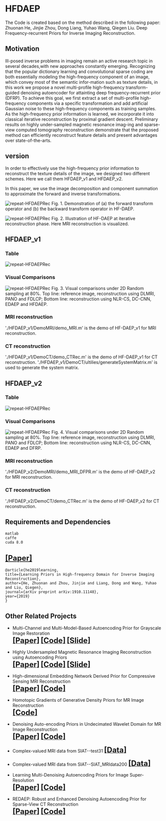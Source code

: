# HFDAEP
The Code is created based on the method described in the following paper:
Zhuonan He, Jinjie Zhou, Dong Liang, Yuhao Wang, Qiegen Liu. Deep Frequency-recurrent Priors for Inverse Imaging Reconstruction.

## Motivation
Ill-posed inverse problems in imaging remain an active research topic in several decades,with new approaches constantly emerging. Recognizing that the popular dictionary learning and convolutional sparse coding are both essentially modeling the high-frequency component of an image, which convey most of the semantic infor-mation such as texture details, in this work we propose a novel multi-profile high-frequency transform-guided denoising autoencoder for attainting deep frequency-recurrent prior (DFRP). To achieve this goal, we first extract a set of multi-profile high-frequency components via a specific transformation and add artificial Gaussian noise to these high-frequency components as training samples. As the high-frequency prior information is learned, we incorporate it into classical iterative reconstruction by proximal gradient descent. Preliminary results on highly under-sampled magnetic resonance imag-ing and sparse-view computed tomography reconstruction demonstrate that the proposed method can efficiently reconstruct feature details and present advantages over state-of-the-arts.

## version
In order to effectively use the high-frequency prior information to reconstruct the texture details of the image, we designed two different schemes. Here we call them HFDAEP_v1 and HFDAEP_v2.

In this paper, we use the image decomposition and component summation to approximate the forward and inverse transformations.

![repeat-HFDAEPRec](https://github.com/yqx7150/HFDAEP/blob/master/HFDAEP_v1/figs/forward%20and%20backward.png)
Fig. 1. Demonstration of (a) the forward transform operator and (b) the backward transform operator in HF-DAEP.

![repeat-HFDAEPRec](https://github.com/yqx7150/HFDAEP/blob/master/HFDAEP_v1/figs/itermri.png)
Fig. 2. Illustration of HF-DAEP at iterative reconstruction phase. Here MRI reconstruction is visualized.

## HFDAEP_v1
### Table
![repeat-HFDAEPRec](https://github.com/yqx7150/HFDAEP/blob/master/HFDAEP_v1/figs/table.png)

### Visual Comparisons
![repeat-HFDAEPRec](https://github.com/yqx7150/HFDAEP/blob/master/HFDAEP_v1/figs/result.png)
Fig. 3. Visual comparisons under 2D Random sampling at 80%. Top line: reference image, reconstruction using DLMRI, PANO and FDLCP; Bottom line: reconstruction using NLR-CS, DC-CNN, EDAEP and HFDAEP.

### MRI reconstruction
'./HFDAEP_v1/DemoMRI/demo_MRI.m' is the demo of HF-DAEP_v1 for MRI reconstruction.
### CT reconstruction
'./HFDAEP_v1/DemoCT/demo_CTRec.m' is the demo of HF-DAEP_v1 for CT reconstruction.
'./HFDAEP_v1/DemoCT/ultilies/generateSystemMatrix.m' is used to generate the system matrix.

## HFDAEP_v2
### Table
![repeat-HFDAEPRec](https://github.com/yqx7150/HFDAEP/blob/master/HFDAEP_v2/figs/result.png)

### Visual Comparisons
![repeat-HFDAEPRec](https://github.com/yqx7150/HFDAEP/blob/master/HFDAEP_v2/figs/fig_result.png)
Fig. 4. Visual comparisons under 2D Random sampling at 80%. Top line: reference image, reconstruction using DLMRI, PANO and FDLCP; Bottom line: reconstruction using NLR-CS, DC-CNN, EDAEP and DFRP.

### MRI reconstruction
'./HFDAEP_v2/DemoMRI/demo_MRI_DFPR.m' is the demo of HF-DAEP_v2 for MRI reconstruction.
### CT reconstruction
'./HFDAEP_v2/DemoCT/demo_CTRec.m' is the demo of HF-DAEP_v2 for CT reconstruction.

## Requirements and Dependencies
    matlab
    caffe
    cuda 8.0
    
## [<font size=5>**[Paper]**</font>](https://arxiv.org/ftp/arxiv/papers/1910/1910.11148.pdf)
    @article{he2019learning, 
    title={Learning Priors in High-frequency Domain for Inverse Imaging Reconstruction},
    author={He, Zhuonan and Zhou, Jinjie and Liang, Dong and Wang, Yuhao and Liu, Qiegen},
    journal={arXiv preprint arXiv:1910.11148},
    year={2019}
    }

## Other Related Projects
  * Multi-Channel and Multi-Model-Based Autoencoding Prior for Grayscale Image Restoration  
[<font size=5>**[Paper]**</font>](https://ieeexplore.ieee.org/stamp/stamp.jsp?tp=&arnumber=8782831)  [<font size=5>**[Code]**</font>](https://github.com/yqx7150/MEDAEP)   [<font size=5>**[Slide]**</font>](https://github.com/yqx7150/EDAEPRec/tree/master/Slide)

  * Highly Undersampled Magnetic Resonance Imaging Reconstruction using Autoencoding Priors  
[<font size=5>**[Paper]**</font>](https://cardiacmr.hms.harvard.edu/files/cardiacmr/files/liu2019.pdf)  [<font size=5>**[Code]**</font>](https://github.com/yqx7150/EDAEPRec)   [<font size=5>**[Slide]**</font>](https://github.com/yqx7150/EDAEPRec/tree/master/Slide)

  * High-dimensional Embedding Network Derived Prior for Compressive Sensing MRI Reconstruction  
 [<font size=5>**[Paper]**</font>](https://www.sciencedirect.com/science/article/abs/pii/S1361841520300815?via%3Dihub)   [<font size=5>**[Code]**</font>](https://github.com/yqx7150/EDMSPRec)
 
  * Homotopic Gradients of Generative Density Priors for MR Image Reconstruction  
 [<font size=5>**[Code]**</font>](https://github.com/yqx7150/HGGDP)
 
  * Denoising Auto-encoding Priors in Undecimated Wavelet Domain for MR Image Reconstruction  
[<font size=5>**[Paper]**</font>](https://arxiv.org/ftp/arxiv/papers/1909/1909.01108.pdf)  [<font size=5>**[Code]**</font>](https://github.com/yqx7150/WDAEPRec)

  * Complex-valued MRI data from SIAT--test31 [<font size=5>**[Data]**</font>](https://github.com/yqx7150/EDAEPRec/tree/master/test_data_31)

  * Complex-valued MRI data from SIAT--SIAT_MRIdata200 [<font size=5>**[Data]**</font>](https://github.com/yqx7150/SIAT_MRIdata200)
 
  * Learning Multi-Denoising Autoencoding Priors for Image Super-Resolution  
[<font size=5>**[Paper]**</font>](https://www.sciencedirect.com/science/article/pii/S1047320318302700)   [<font size=5>**[Code]**</font>](https://github.com/yqx7150/MDAEP-SR)

  * REDAEP: Robust and Enhanced Denoising Autoencoding Prior for Sparse-View CT Reconstruction  
[<font size=5>**[Paper]**</font>](https://ieeexplore.ieee.org/document/9076295)   [<font size=5>**[Code]**</font>](https://github.com/yqx7150/REDAEP)
